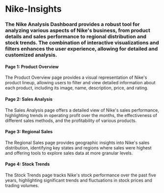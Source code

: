 # Nike-Insights

### The Nike Analysis Dashboard provides a robust tool for analyzing various aspects of Nike's business, from product details and sales performance to regional distribution and stock trends. The combination of interactive visualizations and filters enhances the user experience, allowing for detailed and customized analysis.

#### Page 1: Product Overview
The Product Overview page provides a visual representation of Nike's product lineup, allowing users to filter and view detailed information about each product, including its image, name, description, price, and rating.

#### Page 2: Sales Analysis
The Sales Analysis page offers a detailed view of Nike's sales performance, highlighting trends in operating profit over the months, the effectiveness of different sales methods, and the profitability of various products.

#### Page 3: Regional Sales
The Regional Sales page provides geographic insights into Nike's sales distribution, identifying key states and regions where sales were highest and offering tools to explore sales data at more granular levels.

#### Page 4: Stock Trends
The Stock Trends page tracks Nike's stock performance over the past five years, highlighting significant trends and fluctuations in stock prices and trading volumes.


